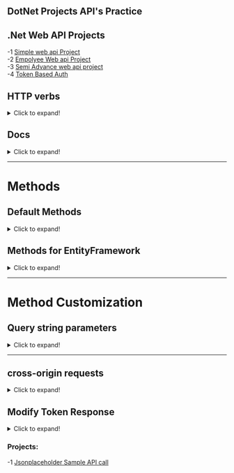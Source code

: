 ## DotNet Projects API's Practice

## .Net Web API Projects
-1 [Simple web api Project](https://github.com/Dushyantsingh-ds/dotnet-api/tree/main/Projects/WebApplication_project_03) <br/>
-2 [Empolyee Web api Project](https://github.com/Dushyantsingh-ds/dotnet-api/tree/main/Projects/EmployeeService_project_04) <br/>
-3 [Semi Advance web api project](https://github.com/Dushyantsingh-ds/dotnet-api/tree/main/Projects/JsonProject_05) <br/>
-4 [Token Based Auth](https://github.com/Dushyantsingh-ds/dotnet-api/tree/main/Projects/TokenBasedAuthWebApp) <br/>


## HTTP verbs
<details>
  <summary>Click to expand!</summary>
  
|HTTP Verb	| CRUD	| Entire Collection (e.g. /customers)	| Specific Item (e.g. /customers/{id}) |
|---|---|---|---|
|POST |Create |	201 (Created), 'Location' header with link to /customers/{id} containing new ID. |	404 (Not Found), 409 (Conflict) if resource already exists..
| GET | Read |	200 (OK), list of customers. Use pagination, sorting and filtering to navigate big lists. |	200 (OK), single customer. 404 (Not Found), if ID not found or invalid.
| PUT |	Update/Replace |	405 (Method Not Allowed), unless you want to update/replace every resource in the entire collection.	200 (OK) or 204 (No Content). 404 (Not Found), if ID not found or invalid.
| PATCH |	Update/Modify	| 405 (Method Not Allowed), unless you want to modify the collection itself.	| 200 (OK) or 204 (No Content). 404 (Not Found), if ID not found or invalid.
| DELETE |	Delete	| 405 (Method Not Allowed), unless you want to delete the whole collection—not often desirable.	200 (OK). | 404 (Not Found), if ID not found or invalid.
</details>

## Docs 
<details>
  <summary>Click to expand!</summary>
-1 Web API Content Negotiation <br/><br/>

Accetpt:application/xml <br/>
Accetpt:application/json <br/>
  
## jsonpFormatter  
<details>
  <summary>Click to expand!</summary>
  
## -1 Install NuGet Package.  <br/>
  
 ### 1.1-Package Manager Console. <br>
  Use this cmd in VS Terminal <br>
  ``` Install-Package WebApiContrib.Formatting.Jsonp ``` 
## 2 Add NameSpace
  ``` using WebApiContrib.Formatting.Jsonp; ```
## 3 Edit Config file <br>
  
Open the file App_Start/WebApiConfig.cs. Add the following code to the WebApiConfig.Register method: 
  ```
var jsonpFormatter = new JsonpMediaTypeFormatter(config.Formatters.JsonFormatter);
config.Formatters.Insert(0, jsonpFormatter);
  ```
  
  From this 
  ```
   public static void Register(HttpConfiguration config)
        {
            // Web API configuration and services
            // Configure Web API to use only bearer token authentication.
            config.SuppressDefaultHostAuthentication();
            config.Filters.Add(new HostAuthenticationFilter(OAuthDefaults.AuthenticationType));

            // Web API routes
            config.MapHttpAttributeRoutes();

            config.Routes.MapHttpRoute(
                name: "DefaultApi",
                routeTemplate: "api/{controller}/{id}",
                defaults: new { id = RouteParameter.Optional }
            );
        }
  ```
  
  To this
  ```
    public static void Register(HttpConfiguration config)
        {
            // Web API configuration and services
            // Configure Web API to use only bearer token authentication.
            config.SuppressDefaultHostAuthentication();
            config.Filters.Add(new HostAuthenticationFilter(OAuthDefaults.AuthenticationType));

            // Web API routes
            config.MapHttpAttributeRoutes();

            config.Routes.MapHttpRoute(
                name: "DefaultApi",
                routeTemplate: "api/{controller}/{id}",
                defaults: new { id = RouteParameter.Optional }
            );
            var jsonpFormatter = new JsonpMediaTypeFormatter(config.Formatters.JsonFormatter);
            config.Formatters.Insert(0, jsonpFormatter); 
        }
  ```
</details>
</details>

------------------

# Methods 
## Default Methods
<details>
  <summary>Click to expand!</summary>
  
  ```
  public class ValuesController : ApiController
{
    static List<string> strings = new List<string>()
    {
        "value0", "value1", "value2"
    };
    // GET api/values
    public IEnumerable<string> Get()
    {
        return strings;
    }

    // GET api/values/5
    public string Get(int id)
    {
        return strings[id];
    }

    // POST api/values
    public void Post([FromBody]string value)
    {
        strings.Add(value);
    }

    // PUT api/values/5
    public void Put(int id, [FromBody]string value)
    {
        strings[id] = value;
    }

    // DELETE api/values/5
    public void Delete(int id)
    {
        strings.RemoveAt(id);
    }
}
```

  </details>

## Methods for EntityFramework
  <details>
  <summary>Click to expand!</summary>
    
-----
### Get 
<details>
  <summary>Click to expand!</summary>
  
  ``` 
   public IEnumerable<Employee> Get()
        {
            using(EmployeeDBEntities entities = new EmployeeDBEntities())
            {
                return entities.Employees.ToList();
            }
        }
  ```
  
  </details>
  
 ### Get (int Id)
<details>
  <summary>Click to expand!</summary>
  
  ``` 
   public Employee Get(int id)
        {
            using (EmployeeDBEntities entities = new EmployeeDBEntities())
            {
                return entities.Employees.FirstOrDefault(e => e.ID == id);
            }
        }
  ```
  </details> 
  
   ### Get (int Id) [HttpResponseMessage]
<details>
  <summary>Click to expand!</summary>
  
  ``` 
public HttpResponseMessage Get(int id)
{
    using (EmployeeDBEntities entities = new EmployeeDBEntities())
    {
        var entity = entities.Employees.FirstOrDefault(e => e.ID == id);
        if (entity != null)
        {
            return Request.CreateResponse(HttpStatusCode.OK, entity);
        }
        else
        {
            return Request.CreateErrorResponse(HttpStatusCode.NotFound,
                "Employee with Id " + id.ToString() + " not found");
        }
    }
}
  ```
  </details> 
  
  -----
  
  ### Post ([FromBody] Employee employee)
<details>
  <summary>Click to expand!</summary>
  
  ``` 
   public void Post([FromBody] Employee employee)
{
    using (EmployeeDBEntities entities = new EmployeeDBEntities())
    {
        entities.Employees.Add(employee);
        entities.SaveChanges();
    }
}
  ```
  </details> 
  
   ### Post ([FromBody] Employee employee) [HttpResponseMessage]
<details>
  <summary>Click to expand!</summary>
  
  ``` 
 public HttpResponseMessage Post([FromBody] Employee employee)
{
    try
    {
        using (EmployeeDBEntities entities = new EmployeeDBEntities())
        {
            entities.Employees.Add(employee);
            entities.SaveChanges();

            var message = Request.CreateResponse(HttpStatusCode.Created, employee);
            message.Headers.Location = new Uri(Request.RequestUri +
                employee.ID.ToString());

            return message;
        }
    }
    catch (Exception ex)
    {
        return Request.CreateErrorResponse(HttpStatusCode.BadRequest, ex);
    }
}
  ```
  </details> 
  
   -----
  
  ### Delete (int id)
<details>
  <summary>Click to expand!</summary>
  
  ``` 
   public void Delete(int id)
{
    using (EmployeeDBEntities entities = new EmployeeDBEntities())
    {
        entities.Employees.Remove(entities.Employees.FirstOrDefault(e => e.ID == id));
        entities.SaveChanges();
    }
}

  ```
  </details> 
  
  ### Delete (int id) [HttpResponseMessage]
<details>
  <summary>Click to expand!</summary>
  
  ``` 
  public HttpResponseMessage Delete(int id)
{
    try
    {
        using (EmployeeDBEntities entities = new EmployeeDBEntities())
        {
            var entity = entities.Employees.FirstOrDefault(e => e.ID == id);
            if (entity == null)
            {
                return Request.CreateErrorResponse(HttpStatusCode.NotFound,
                    "Employee with Id = " + id.ToString() + " not found to delete");
            }
            else
            {
                entities.Employees.Remove(entity);
                entities.SaveChanges();
                return Request.CreateResponse(HttpStatusCode.OK);
            }
        }
    }
    catch (Exception ex)
    {
        return Request.CreateErrorResponse(HttpStatusCode.BadRequest, ex);
    }
}
  ```
  </details> 
  
   -----
  
  ### Put (int id, [FromBody]Employee employee)
<details>
  <summary>Click to expand!</summary>
  
  ``` 
  public void Put(int id, [FromBody]Employee employee)
{
    using (EmployeeDBEntities entities = new EmployeeDBEntities())
    {
        var entity = entities.Employees.FirstOrDefault(e => e.ID == id);

        entity.FirstName = employee.FirstName;
        entity.LastName = employee.LastName;
        entity.Gender = employee.Gender;
        entity.Salary = employee.Salary;

        entities.SaveChanges();
    }
}
  ```
  </details> 
  
   ### Put (int id, [FromBody]Employee employee) [HttpResponseMessage]
<details>
  <summary>Click to expand!</summary>
  
  ``` 
 public HttpResponseMessage Put(int id, [FromBody]Employee employee)
{
    try
    {
        using (EmployeeDBEntities entities = new EmployeeDBEntities())
        {
            var entity = entities.Employees.FirstOrDefault(e => e.ID == id);
            if (entity == null)
            {
                return Request.CreateErrorResponse(HttpStatusCode.NotFound,
                    "Employee with Id " + id.ToString() + " not found to update");
            }
            else
            {
                entity.FirstName = employee.FirstName;
                entity.LastName = employee.LastName;
                entity.Gender = employee.Gender;
                entity.Salary = employee.Salary;

                entities.SaveChanges();

                return Request.CreateResponse(HttpStatusCode.OK, entity);
            }
        }
    }
    catch (Exception ex)
    {
        return Request.CreateErrorResponse(HttpStatusCode.BadRequest, ex);
    }
}
  ```
  </details> 
  </details> 
  
  -----
  
  
# Method Customization  

## Query string parameters
<details>
  <summary>Click to expand!</summary>
  
   -----
  
  ### Get(string gender = "All")
<details>
  <summary>Click to expand!</summary>
  
  ``` 
  public HttpResponseMessage Get(string gender = "All")
{
    using (EmployeeDBEntities entities = new EmployeeDBEntities())
    {
        switch (gender.ToLower())
        {
            case "all":
                return Request.CreateResponse(HttpStatusCode.OK,
                    entities.Employees.ToList());
            case "male":
                return Request.CreateResponse(HttpStatusCode.OK,
                    entities.Employees.Where(e => e.Gender.ToLower() == "male").ToList());
            case "female":
                return Request.CreateResponse(HttpStatusCode.OK,
                    entities.Employees.Where(e => e.Gender.ToLower() == "female").ToList());
            default:
                return Request.CreateErrorResponse(HttpStatusCode.BadRequest,
                    "Value for gender must be Male, Female or All. " + gender + " is invalid.");
        }
    }
}
  ```
  </details> 
  </details>
  
  -----
  

    
## cross-origin requests  
<details>
  <summary>Click to expand!</summary>
  
## -1 Install NuGet Package.  <br/>
  
 ### 1.1-Package Manager Console. <br>
  Use this cmd in VS Terminal <br>
  ``` Install-Package Microsoft.AspNet.WebApi.Cors ``` 
## 2 Include the following 2 lines of code in Register() method of WebApiConfig class in WebApiConfig.cs file in App_Start folder
  ``` 
  EnableCorsAttribute cors = new EnableCorsAttribute("*", "*", "*");
  config.EnableCors(); 
  ```
## Code Demo
  
  From this 
  ```
   public static void Register(HttpConfiguration config)
        {
            // Web API configuration and services
            // Configure Web API to use only bearer token authentication.
            config.SuppressDefaultHostAuthentication();
            config.Filters.Add(new HostAuthenticationFilter(OAuthDefaults.AuthenticationType));

            // Web API routes
            config.MapHttpAttributeRoutes();

            config.Routes.MapHttpRoute(
                name: "DefaultApi",
                routeTemplate: "api/{controller}/{id}",
                defaults: new { id = RouteParameter.Optional }
            );
        }
  ```
  
  To this
  ```
    public static void Register(HttpConfiguration config)
        {
            // Web API configuration and services
            // Configure Web API to use only bearer token authentication.
            config.SuppressDefaultHostAuthentication();
            config.Filters.Add(new HostAuthenticationFilter(OAuthDefaults.AuthenticationType));

            // Web API routes
            config.MapHttpAttributeRoutes();

            config.Routes.MapHttpRoute(
                name: "DefaultApi",
                routeTemplate: "api/{controller}/{id}",
                defaults: new { id = RouteParameter.Optional }
            );
            EnableCorsAttribute cors = new EnableCorsAttribute("*", "*", "*");
            config.EnableCors();
        }
  ```
</details>
       
## Modify Token Response  
<details>
  <summary>Click to expand!</summary>

## 1 Update the following code in CreateProperties() method class in ApplicationOAuthProvider.cs file in Provider folder
## Code Demo
  
  From this 
  ```
     public static AuthenticationProperties CreateProperties(string userName)
        {
            IDictionary<string, string> data = new Dictionary<string, string>
            {
                { "userName", userName }
            };
            return new AuthenticationProperties(data);
        }
  ```
  
  To this
  ```
     public static AuthenticationProperties CreateProperties(string userName)
        {
            AchievedItDBEntities entities = new AchievedItDBEntities();

            var UserId = entities.AspNetUsers.Where(r => r.UserName == userName).FirstOrDefault().Id;
            var RoleId = entities.AspNetUserRoles.Where(r => r.UserId == UserId).FirstOrDefault().RoleId;
            var Role = entities.AspNetRoles.Where(r => r.Id == RoleId).FirstOrDefault().Name;
            string redirectURL = "";
            if (Role == "SuperAdmin".ToUpper())
            {
                redirectURL = "/SuperAdmin";
            }
            else if (Role == "Admin".ToUpper())
            {
                redirectURL = "/Admin";
            }
            else if (Role == "Verifier".ToUpper())
            {
                redirectURL = "/Verifier";
            }
            else if (Role == "User")
            {
                redirectURL = "/User";
            }
            else
            {
                redirectURL = "Invaild";
            }
            IDictionary<string, string> data = new Dictionary<string, string>
            {
                { "userName", userName },
                { "redirectURL", redirectURL}
            };
            return new AuthenticationProperties(data);
        }
  ```
## Request Url Post Method
  ``` https://localhost:44338/token ```
## Body  
  ``` Username=admin4@test.com&Password=Abc123@Xxx&grant_type=password ```
## API Response
  ```
  {
  "access_token":"Wm-2lne4f82ZFOcztiE_IjLyEq5MakfZw03kevDpxv_56fOIUX-j35cmizo98i9OjmcBiddJqLDKYCOqJc1QpFDL1XXY16CCFJpBx9Icg3ZZAeTX83Ii2uIolUjEy--KlaDrDE7oUCllZur8v-HyD91Q8sYS25X-tgeefYAGW_K1smzksBsz203mvmOL9f9XGMmA5EJHIg6bFay4f_y6K1v0liWS-CZc_YvqzSCPowPX5svsRywXeJeEploYwI4Mly7axW6tKBFsmQRPv7OTjp9OQhXSpA33wAH656IRCcA1IUPEMtgM5-A9ja8QIMDtht-ZQOGTE-HPimGcn7lxLzTJP7kwqYX9DOncJBZIXKafLMxNIEQRG-s7E7NZMs3sXL5v-XvZF6N4mdR37xJ1IUw8hiNvCfk8B23BBeC4R7-Uu6r4ZRqmLb7QgqOSFP440Sa-XXtPdDCjfCQBNSDX42eGKAzOIzBH9b8XGAJZ-JYjm0Ysv7WjbPvvqWEuKrz8RZA6YYWyHEXGNkERxnkdI7sRVx7oKvbJpZ3Jkm9mQxc",
  "token_type":"bearer",
  "expires_in":1209599,
  "userName":"admin4@test.com",
  "redirectURL":"/Admin",
  ".issued":"Fri, 25 Mar 2022 20:40:25 GMT",
  ".expires":"Fri, 08 Apr 2022 20:40:25 GMT"
  }
  ```
  
  
  
</details>

### Projects:
-1 [Jsonplaceholder Sample API call](https://github.com/Dushyantsingh-ds/dotnet-api/tree/main/Projects/WebApplication_project_03)
